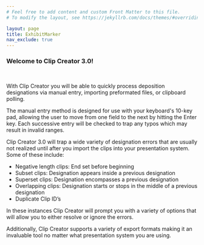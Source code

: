 ```yaml
---
# Feel free to add content and custom Front Matter to this file.
# To modify the layout, see https://jekyllrb.com/docs/themes/#overriding-theme-defaults

layout: page
title: ExhibitMarker
nav_exclude: true
---
```

### Welcome to Clip Creator 3.0!
<br>

With Clip Creator you will be able to quickly process deposition designations via manual entry, importing preformated files, or clipboard polling. 

The manual entry method is designed for use with your keyboard's 10-key pad, allowing the user to 
move from one field to the next by hitting the Enter key. Each successive entry will be checked to trap any typos which may result in invalid ranges.


Clip Creator 3.0 will trap a wide variety of designation errors that are usually not realized until after you import the clips into your presentation system. Some of these include:

- Negative length clips: End set before beginning
- Subset clips: Designation appears inside a previous designation
- Superset clips: Designation encompasses a previous designation
- Overlapping clips: Designation starts or stops in the middle of a previous designation 
- Duplicate Clip ID’s

In these instances Clip Creator will prompt you with a variety of options that will allow you to either  resolve or ignore the errors.

Additionally, Clip Creator supports a variety of export formats making it an invaluable tool no matter what presentation system you are using.